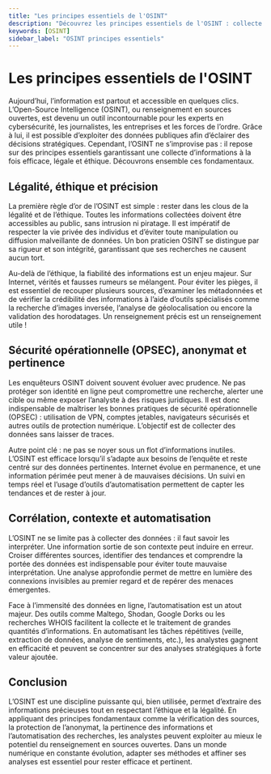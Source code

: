 ```yaml
---
title: "Les principes essentiels de l'OSINT"
description: "Découvrez les principes essentiels de l'OSINT : collecte légale, éthique et efficace d'informations en sources ouvertes. Protégez votre anonymat et optimisez vos analyses avec des outils adaptés."
keywords: [OSINT]
sidebar_label: "OSINT principes essentiels"
---
```


# Les principes essentiels de l'OSINT

Aujourd’hui, l’information est partout et accessible en quelques clics. L’Open-Source Intelligence (OSINT), ou renseignement en sources ouvertes, est devenu un outil incontournable pour les experts en cybersécurité, les journalistes, les entreprises et les forces de l’ordre. Grâce à lui, il est possible d’exploiter des données publiques afin d’éclairer des décisions stratégiques. Cependant, l’OSINT ne s’improvise pas : il repose sur des principes essentiels garantissant une collecte d’informations à la fois efficace, légale et éthique. Découvrons ensemble ces fondamentaux.

## Légalité, éthique et précision

La première règle d’or de l’OSINT est simple : rester dans les clous de la légalité et de l’éthique. Toutes les informations collectées doivent être accessibles au public, sans intrusion ni piratage. Il est impératif de respecter la vie privée des individus et d’éviter toute manipulation ou diffusion malveillante de données. Un bon praticien OSINT se distingue par sa rigueur et son intégrité, garantissant que ses recherches ne causent aucun tort.

Au-delà de l’éthique, la fiabilité des informations est un enjeu majeur. Sur Internet, vérités et fausses rumeurs se mélangent. Pour éviter les pièges, il est essentiel de recouper plusieurs sources, d’examiner les métadonnées et de vérifier la crédibilité des informations à l’aide d’outils spécialisés comme la recherche d’images inversée, l’analyse de géolocalisation ou encore la validation des horodatages. Un renseignement précis est un renseignement utile !

## Sécurité opérationnelle (OPSEC), anonymat et pertinence

Les enquêteurs OSINT doivent souvent évoluer avec prudence. Ne pas protéger son identité en ligne peut compromettre une recherche, alerter une cible ou même exposer l’analyste à des risques juridiques. Il est donc indispensable de maîtriser les bonnes pratiques de sécurité opérationnelle (OPSEC) : utilisation de VPN, comptes jetables, navigateurs sécurisés et autres outils de protection numérique. L’objectif est de collecter des données sans laisser de traces.

Autre point clé : ne pas se noyer sous un flot d’informations inutiles. L’OSINT est efficace lorsqu’il s’adapte aux besoins de l’enquête et reste centré sur des données pertinentes. Internet évolue en permanence, et une information périmée peut mener à de mauvaises décisions. Un suivi en temps réel et l’usage d’outils d’automatisation permettent de capter les tendances et de rester à jour.

## Corrélation, contexte et automatisation

L’OSINT ne se limite pas à collecter des données : il faut savoir les interpréter. Une information sortie de son contexte peut induire en erreur. Croiser différentes sources, identifier des tendances et comprendre la portée des données est indispensable pour éviter toute mauvaise interprétation. Une analyse approfondie permet de mettre en lumière des connexions invisibles au premier regard et de repérer des menaces émergentes.

Face à l’immensité des données en ligne, l’automatisation est un atout majeur. Des outils comme Maltego, Shodan, Google Dorks ou les recherches WHOIS facilitent la collecte et le traitement de grandes quantités d’informations. En automatisant les tâches répétitives (veille, extraction de données, analyse de sentiments, etc.), les analystes gagnent en efficacité et peuvent se concentrer sur des analyses stratégiques à forte valeur ajoutée.

## Conclusion

L’OSINT est une discipline puissante qui, bien utilisée, permet d’extraire des informations précieuses tout en respectant l’éthique et la légalité. En appliquant des principes fondamentaux comme la vérification des sources, la protection de l’anonymat, la pertinence des informations et l’automatisation des recherches, les analystes peuvent exploiter au mieux le potentiel du renseignement en sources ouvertes. Dans un monde numérique en constante évolution, adapter ses méthodes et affiner ses analyses est essentiel pour rester efficace et pertinent.
